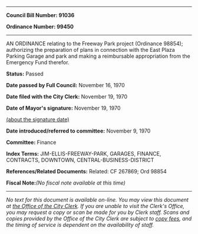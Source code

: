 

********

**Council Bill Number: 91036**
   
**Ordinance Number: 99450**
********

 AN ORDINANCE relating to the Freeway Park project (Ordinance 98854); authorizing the preparation of plans in connection with the East Plaza Parking Garage and park and making a reimbursable appropriation from the Emergency Fund therefor.

**Status:** Passed
   
**Date passed by Full Council:** November 16, 1970
   
**Date filed with the City Clerk:** November 19, 1970
   
**Date of Mayor's signature:** November 19, 1970
   
[(about the signature date)](/~public/approvaldate.htm)
   
   
   
**Date introduced/referred to committee:** November 9, 1970
   
**Committee:** Finance
   
   
**Index Terms:** JIM-ELLIS-FREEWAY-PARK, GARAGES, FINANCE, CONTRACTS, DOWNTOWN, CENTRAL-BUSINESS-DISTRICT

**References/Related Documents:** Related: CF 267869; Ord 98854

**Fiscal Note:**_(No fiscal note available at this time)_
********

_No text for this document is available on-line. You may view this document at [the Office of the City Clerk](http://www.seattle.gov/leg/clerk/contactUs.htm). If you are unable to visit the Clerk's Office, you may request a copy or scan be made for you by Clerk staff. Scans and copies provided by the Office of the City Clerk are subject to [copy fees](http://clerk.seattle.gov/~public/clerkfees.htm), and the timing of service is dependent on the availability of staff._

